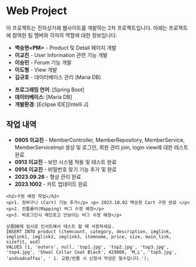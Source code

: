 <div>
<body>
    <h1> Web Project </h1>
    <p>이 프로젝트는 전자상거래 웹사이트를 개발하는 2차 프로젝트입니다. 아래는 프로젝트에 참여한 팀 멤버와 각자의 역할에 대한 정보입니다.</p>
    <ul>
        <li><strong>백승현&lt;PM&gt;</strong> - Product 및 Detail 페이지 개발</li>
        <li><strong>이교진</strong> - User Information 관련 기능 개발</li>
        <li><strong>이승민</strong> - Forum 기능 개발</li>
        <li><strong>이도형</strong> - View 개발</li>
        <li><strong>김규호</strong> - 데이터베이스 관리 (Maria DB)</li>
    </ul>

- **프로그래밍 언어**: [Spring Boot]
- **데이터베이스**: [Maria DB]
- **개발환경**: [Eclipse IDE][Intelli J]
</div>
    <h2>작업 내역</h2>
    <ul>
        <li><strong>0905 이교진</strong> - MemberController, MemberRepository, MemberService, MemberServiceImpl 생성 및 로그인, 회원 관리 join, login view에 대한 테스트 완료</li>
        <li><strong>0913 이교진</strong> - 보안 시스템 적용 및 테스트 완료</li>
        <li><strong>0914 이교진</strong> - 비밀번호 찾기 기능 추가 및 완료</li>
        <li><strong>2023.09.26</strong> - 형상 관리 완료</li>
        <li><strong>2023.1002</strong> - 카트 업데이트 완료 </li>
    </ul>

    

    <h2>구현 예정 작업</h2>
    <p>1. 장바구니 (Cart) 기능 추가</p> <p> 2023.10.02 백승현 Cart 구현 완료 </p>
    <p>2. 컨틀롤러(Mapping) 버그 수정 예정</p>
    <p>3. 비로그인시 메인로고 안보이는 버그 수정 예정</p>

    상품DB에 임시로 인서트해서 테스트 할 때 사용하세요.
    INSERT INTO product (itemcount, category, description, imglink, imglink1, imglink2, imglink3, itemname, price, size, main_link, sizefit, asd) 
    VALUES (1, 'outers', null, 'top1.jpg', 'top2.jpg', 'top3.jpg', 'top4.jpg', 'Shwal Collar Coat Black', 429000, 'M,L', 'top5.jpg', 'asdsadsaffas', ' 1. 교환/반품 시 신청서 작성은 필수입니다.');
